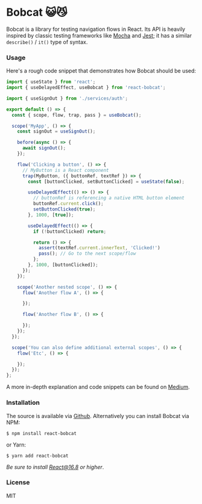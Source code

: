 # Bobcat 😺😼

Bobcat is a library for testing navigation flows in React. Its API is heavily inspired by classic testing frameworks like [Mocha](https://mochajs.org/) and [Jest](https://jestjs.io/); it has a similar `describe()` / `it()` type of syntax.

### Usage

Here's a rough code snippet that demonstrates how Bobcat should be used:

```jsx
import { useState } from 'react';
import { useDelayedEffect, useBobcat } from 'react-bobcat';

import { useSignOut } from './services/auth';

export default () => {
  const { scope, flow, trap, pass } = useBobcat();

  scope('MyApp', () => {
    const signOut = useSignOut();

    before(async () => {
      await signOut();
    });

    flow('Clicking a button', () => {
      // MyButton is a React component
      trap(MyButton, ({ buttonRef, textRef }) => {
        const [buttonClicked, setButtonClicked] = useState(false);

        useDelayedEffect(() => () => {
          // buttonRef is referencing a native HTML button element
          buttonRef.current.click();
          setButtonClicked(true);
        }, 1000, [true]);

        useDelayedEffect(() => {
          if (!buttonClicked) return;

          return () => {
            assert(textRef.current.innerText, 'Clicked!')
            pass(); // Go to the next scope/flow
          };
        }, 1000, [buttonClicked]);
      });
    });

    scope('Another nested scope', () => {
      flow('Another flow A', () => {

      });

      flow('Another flow B', () => {

      });
    });
  });

  scope('You can also define additional external scopes', () => {
    flow('Etc', () => {

    });
  });
};
```

A more in-depth explanation and code snippets can be found on [Medium](https://medium.com/@eytanmanor/how-to-run-react-e2e-tests-purely-with-hooks-4bc475f4bb2).

### Installation

The source is available via [Github](github.com/dab0mb/react-bobcat). Alternatively you can install Bobcat via NPM:

    $ npm install react-bobcat

or Yarn:

    $ yarn add react-bobcat

*Be sure to install React@16.8 or higher*.

### License

MIT
